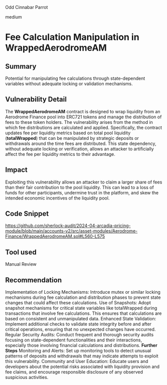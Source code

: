 Odd Cinnabar Parrot

medium

# Fee Calculation Manipulation in WrappedAerodromeAM

## Summary
Potential for manipulating fee calculations through state-dependent variables without adequate locking or validation mechanisms.

## Vulnerability Detail

The **WrappedAerodromeAM** contract is designed to wrap liquidity from an Aerodrome Finance pool into ERC721 tokens and manage the distribution of fees to these token holders. The vulnerability arises from the method in which fee distributions are calculated and applied. Specifically, the contract updates fee per liquidity metrics based on total pool liquidity (**totalWrapped**) that can be manipulated by strategic deposits or withdrawals around the time fees are distributed. This state dependency, without adequate locking or verification, allows an attacker to artificially affect the fee per liquidity metrics to their advantage.

## Impact
Exploiting this vulnerability allows an attacker to claim a larger share of fees than their fair contribution to the pool liquidity. This can lead to a loss of funds for other participants, undermine trust in the platform, and skew the intended economic incentives of the liquidity pool.

## Code Snippet

https://github.com/sherlock-audit/2024-04-arcadia-pricing-module/blob/main/accounts-v2/src/asset-modules/Aerodrome-Finance/WrappedAerodromeAM.sol#L560-L575

## Tool used

Manual Review

## Recommendation

Implementation of Locking Mechanisms: Introduce mutex or similar locking mechanisms during fee calculation and distribution phases to prevent state changes that could affect these calculations.
Use of Snapshots: Adopt snapshot mechanisms for critical state variables like totalWrapped during transactions that involve fee calculations. This ensures that calculations are based on consistent and unmanipulated data.
Enhanced State Validation: Implement additional checks to validate state integrity before and after critical operations, ensuring that no unexpected changes have occurred.
Regular Security Audits: Conduct frequent and thorough security audits focusing on state-dependent functionalities and their interactions, especially those involving financial calculations and distributions.
**Further Steps**
Monitoring and Alerts: Set up monitoring tools to detect unusual patterns of deposits and withdrawals that may indicate attempts to exploit this vulnerability.
Community and User Education: Educate users and developers about the potential risks associated with liquidity provision and fee claims, and encourage responsible disclosure of any observed suspicious activities.